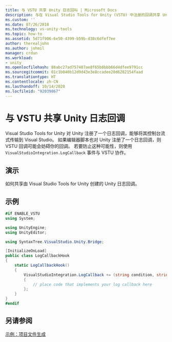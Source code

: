 ```yaml
---
title: 与 VSTU 共享 Unity 日志回叫 | Microsoft Docs
description: 与在 Visual Studio Tools for Unity (VSTU) 中注册的回调共享 Unity 日志回调，以将其控制台流式传输到 Visual Studio。
ms.custom: ''
ms.date: 07/26/2018
ms.technology: vs-unity-tools
ms.topic: how-to
ms.assetid: 5d71f906-6e50-4399-b59b-d38c6dfef7ee
author: therealjohn
ms.author: johmil
manager: crdun
ms.workload:
- unity
ms.openlocfilehash: 88abc27ad757487ae8f65b8bbb66d4dfee9791cc
ms.sourcegitcommit: 01c1b040b12d9d43e3e8ccadee20d6282154faad
ms.translationtype: HT
ms.contentlocale: zh-CN
ms.lasthandoff: 10/14/2020
ms.locfileid: "92039867"
---
```

# <a name="share-the-unity-log-callback-with-vstu"></a>与 VSTU 共享 Unity 日志回调
Visual Studio Tools for Unity 对 Unity 注册了一个日志回调，能够将其控制台流式传输到 Visual Studio。 如果编辑器脚本也对 Unity 注册了一个日志回调，则 VSTU 回调可能会妨碍你的回调。 若要防止这种可能性，则使用 `VisualStudioIntegration.LogCallback` 事件与 VSTU 协作。

## <a name="demonstrates"></a>演示
 如何共享由 Visual Studio Tools for Unity 创建的 Unity 日志回调。

## <a name="example"></a>示例

```csharp
#if ENABLE_VSTU
using System;

using UnityEngine;
using UnityEditor;

using SyntaxTree.VisualStudio.Unity.Bridge;

[InitializeOnLoad]
public class LogCallbackHook
{
    static LogCallbackHook()
    {
        VisualStudioIntegration.LogCallback += (string condition, string trace, LogType type) =>
        {
            // place code that implements your log callback here
        };
    }
}
#endif
```

## <a name="see-also"></a>另请参阅
 [示例：项目文件生成](../cross-platform/customize-project-files-created-by-vstu.md)
